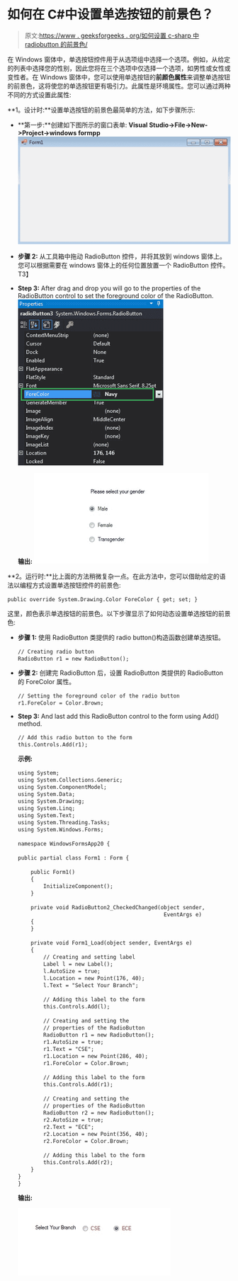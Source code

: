 # 如何在 C#中设置单选按钮的前景色？

> 原文:[https://www . geeksforgeeks . org/如何设置 c-sharp 中 radiobutton 的前景色/](https://www.geeksforgeeks.org/how-to-set-the-foreground-color-of-the-radiobutton-in-c-sharp/)

在 Windows 窗体中，单选按钮控件用于从选项组中选择一个选项。例如，从给定的列表中选择您的性别，因此您将在三个选项中仅选择一个选项，如男性或女性或变性者。在 Windows 窗体中，您可以使用单选按钮的**前颜色属性**来调整单选按钮的前景色，这将使您的单选按钮更有吸引力。此属性是环境属性。您可以通过两种不同的方式设置此属性:

**1。设计时:**设置单选按钮的前景色最简单的方法，如下步骤所示:

*   **第一步:**创建如下图所示的窗口表单:
    **Visual Studio->File->New->Project->windows formpp**
    ![](img/f3cd3ae5c11eb68b3d10b5ab8eec9925.png)
*   **步骤 2:** 从工具箱中拖动 RadioButton 控件，并将其放到 windows 窗体上。您可以根据需要在 windows 窗体上的任何位置放置一个 RadioButton 控件。
    T3】
*   **Step 3:** After drag and drop you will go to the properties of the RadioButton control to set the foreground color of the RadioButton.
    ![](img/f0c35544f9202e63c7e1bacd4a7ab583.png)

    **输出:**
    ![](img/3b7327e1a8fab2e1fd562df9bfce9bc9.png)

**2。运行时:**比上面的方法稍微复杂一点。在此方法中，您可以借助给定的语法以编程方式设置单选按钮控件的前景色:

```
public override System.Drawing.Color ForeColor { get; set; }
```

这里，颜色表示单选按钮的前景色。以下步骤显示了如何动态设置单选按钮的前景色:

*   **步骤 1:** 使用 RadioButton 类提供的 radio button()构造函数创建单选按钮。

    ```
    // Creating radio button
    RadioButton r1 = new RadioButton();

    ```

*   **步骤 2:** 创建完 RadioButton 后，设置 RadioButton 类提供的 RadioButton 的 ForeColor 属性。

    ```
    // Setting the foreground color of the radio button
    r1.ForeColor = Color.Brown;

    ```

*   **Step 3:** And last add this RadioButton control to the form using Add() method.

    ```
    // Add this radio button to the form
    this.Controls.Add(r1);

    ```

    **示例:**

    ```
    using System;
    using System.Collections.Generic;
    using System.ComponentModel;
    using System.Data;
    using System.Drawing;
    using System.Linq;
    using System.Text;
    using System.Threading.Tasks;
    using System.Windows.Forms;

    namespace WindowsFormsApp20 {

    public partial class Form1 : Form {

        public Form1()
        {
            InitializeComponent();
        }

        private void RadioButton2_CheckedChanged(object sender,
                                                  EventArgs e)
        {
        }

        private void Form1_Load(object sender, EventArgs e)
        {
            // Creating and setting label
            Label l = new Label();
            l.AutoSize = true;
            l.Location = new Point(176, 40);
            l.Text = "Select Your Branch";

            // Adding this label to the form
            this.Controls.Add(l);

            // Creating and setting the
            // properties of the RadioButton
            RadioButton r1 = new RadioButton();
            r1.AutoSize = true;
            r1.Text = "CSE";
            r1.Location = new Point(286, 40);
            r1.ForeColor = Color.Brown;

            // Adding this label to the form
            this.Controls.Add(r1);

            // Creating and setting the 
            // properties of the RadioButton
            RadioButton r2 = new RadioButton();
            r2.AutoSize = true;
            r2.Text = "ECE";
            r2.Location = new Point(356, 40);
            r2.ForeColor = Color.Brown;

            // Adding this label to the form
            this.Controls.Add(r2);
        }
    }
    }
    ```

    **输出:**

    ![](img/b957de22f8e89f5fe3ed263c40855ebe.png)